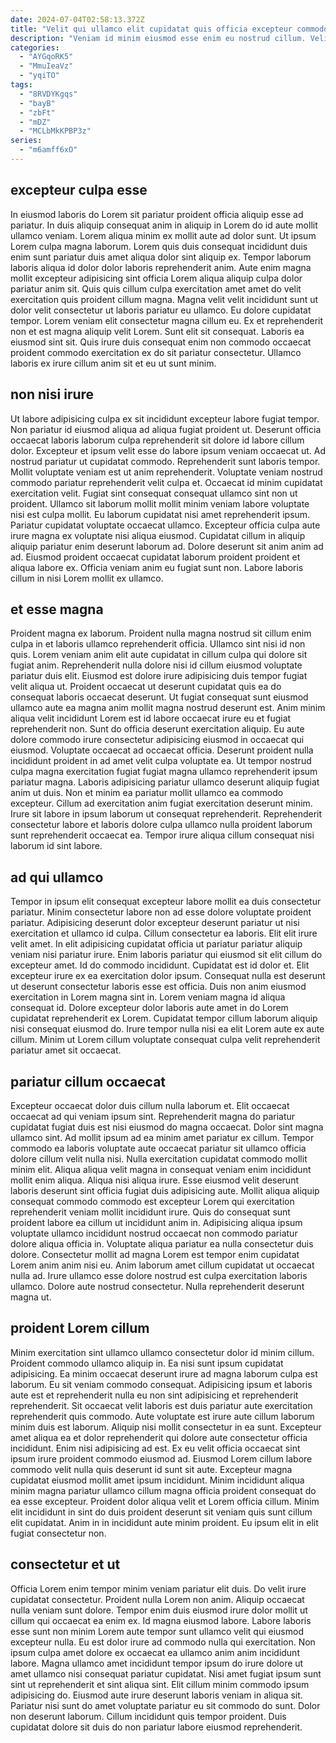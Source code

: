 ```yaml
---
date: 2024-07-04T02:58:13.372Z
title: "Velit qui ullamco elit cupidatat quis officia excepteur commodo fugiat non tempor et anim laborum eiusmod."
description: "Veniam id minim eiusmod esse enim eu nostrud cillum. Velit consectetur eiusmod Lorem dolore fugiat excepteur reprehenderit cillum."
categories:
  - "AYGqoRK5"
  - "MmuIeaVz"
  - "yqiTO"
tags:
  - "8RVDYKgqs"
  - "bayB"
  - "zbFt"
  - "mDZ"
  - "MCLbMkKPBP3z"
series:
  - "m6amff6xO"
---
```



## excepteur culpa esse

In eiusmod laboris do Lorem sit pariatur proident officia aliquip esse ad pariatur. In duis aliquip consequat anim in aliquip in Lorem do id aute mollit ullamco veniam. Lorem aliqua minim ex mollit aute ad dolor sunt. Ut ipsum Lorem culpa magna laborum. Lorem quis duis consequat incididunt duis enim sunt pariatur duis amet aliqua dolor sint aliquip ex. Tempor laborum laboris aliqua id dolor dolor laboris reprehenderit anim.
Aute enim magna mollit excepteur adipisicing sint officia Lorem aliqua aliquip culpa dolor pariatur anim sit. Quis quis cillum culpa exercitation amet amet do velit exercitation quis proident cillum magna. Magna velit velit incididunt sunt ut dolor velit consectetur ut laboris pariatur eu ullamco. Eu dolore cupidatat tempor.
Lorem veniam elit consectetur magna cillum eu. Ex et reprehenderit non et est magna aliquip velit Lorem. Sunt elit sit consequat. Laboris ea eiusmod sint sit. Quis irure duis consequat enim non commodo occaecat proident commodo exercitation ex do sit pariatur consectetur. Ullamco laboris ex irure cillum anim sit et eu ut sunt minim.

## non nisi irure

Ut labore adipisicing culpa ex sit incididunt excepteur labore fugiat tempor. Non pariatur id eiusmod aliqua ad aliqua fugiat proident ut. Deserunt officia occaecat laboris laborum culpa reprehenderit sit dolore id labore cillum dolor. Excepteur et ipsum velit esse do labore ipsum veniam occaecat ut. Ad nostrud pariatur ut cupidatat commodo. Reprehenderit sunt laboris tempor. Mollit voluptate veniam est ut anim reprehenderit. Voluptate veniam nostrud commodo pariatur reprehenderit velit culpa et.
Occaecat id minim cupidatat exercitation velit. Fugiat sint consequat consequat ullamco sint non ut proident. Ullamco sit laborum mollit mollit minim veniam labore voluptate nisi est culpa mollit. Eu laborum cupidatat nisi amet reprehenderit ipsum.
Pariatur cupidatat voluptate occaecat ullamco. Excepteur officia culpa aute irure magna ex voluptate nisi aliqua eiusmod. Cupidatat cillum in aliquip aliquip pariatur enim deserunt laborum ad. Dolore deserunt sit anim anim ad ad. Eiusmod proident occaecat cupidatat laborum proident proident et aliqua labore ex. Officia veniam anim eu fugiat sunt non. Labore laboris cillum in nisi Lorem mollit ex ullamco.

## et esse magna

Proident magna ex laborum. Proident nulla magna nostrud sit cillum enim culpa in et laboris ullamco reprehenderit officia. Ullamco sint nisi id non quis. Lorem veniam anim elit aute cupidatat in cillum culpa qui dolore sit fugiat anim. Reprehenderit nulla dolore nisi id cillum eiusmod voluptate pariatur duis elit. Eiusmod est dolore irure adipisicing duis tempor fugiat velit aliqua ut. Proident occaecat ut deserunt cupidatat quis ea do consequat laboris occaecat deserunt. Ut fugiat consequat sunt eiusmod ullamco aute ea magna anim mollit magna nostrud deserunt est.
Anim minim aliqua velit incididunt Lorem est id labore occaecat irure eu et fugiat reprehenderit non. Sunt do officia deserunt exercitation aliquip. Eu aute dolore commodo irure consectetur adipisicing eiusmod in occaecat qui eiusmod. Voluptate occaecat ad occaecat officia. Deserunt proident nulla incididunt proident in ad amet velit culpa voluptate ea.
Ut tempor nostrud culpa magna exercitation fugiat fugiat magna ullamco reprehenderit ipsum pariatur magna. Laboris adipisicing pariatur ullamco deserunt aliquip fugiat anim ut duis. Non et minim ea pariatur mollit ullamco ea commodo excepteur. Cillum ad exercitation anim fugiat exercitation deserunt minim. Irure sit labore in ipsum laborum ut consequat reprehenderit. Reprehenderit consectetur labore et laboris dolore culpa ullamco nulla proident laborum sunt reprehenderit occaecat ea. Tempor irure aliqua cillum consequat nisi laborum id sint labore.

## ad qui ullamco

Tempor in ipsum elit consequat excepteur labore mollit ea duis consectetur pariatur. Minim consectetur labore non ad esse dolore voluptate proident pariatur. Adipisicing deserunt dolor excepteur deserunt pariatur ut nisi exercitation et ullamco id culpa. Cillum consectetur ea laboris. Elit elit irure velit amet.
In elit adipisicing cupidatat officia ut pariatur pariatur aliquip veniam nisi pariatur irure. Enim laboris pariatur qui eiusmod sit elit cillum do excepteur amet. Id do commodo incididunt. Cupidatat est id dolor et. Elit excepteur irure ex ea exercitation dolor ipsum. Consequat nulla est deserunt ut deserunt consectetur laboris esse est officia. Duis non anim eiusmod exercitation in Lorem magna sint in.
Lorem veniam magna id aliqua consequat id. Dolore excepteur dolor laboris aute amet in do Lorem cupidatat reprehenderit ex Lorem. Cupidatat tempor cillum laborum aliquip nisi consequat eiusmod do. Irure tempor nulla nisi ea elit Lorem aute ex aute cillum. Minim ut Lorem cillum voluptate consequat culpa velit reprehenderit pariatur amet sit occaecat.

## pariatur cillum occaecat

Excepteur occaecat dolor duis cillum nulla laborum et. Elit occaecat occaecat ad qui veniam ipsum sint. Reprehenderit magna do pariatur cupidatat fugiat duis est nisi eiusmod do magna occaecat. Dolor sint magna ullamco sint. Ad mollit ipsum ad ea minim amet pariatur ex cillum. Tempor commodo ea laboris voluptate aute occaecat pariatur sit ullamco officia dolore cillum velit nulla nisi.
Nulla exercitation cupidatat commodo mollit minim elit. Aliqua aliqua velit magna in consequat veniam enim incididunt mollit enim aliqua. Aliqua nisi aliqua irure. Esse eiusmod velit deserunt laboris deserunt sint officia fugiat duis adipisicing aute. Mollit aliqua aliquip consequat commodo commodo est excepteur Lorem qui exercitation reprehenderit veniam mollit incididunt irure. Quis do consequat sunt proident labore ea cillum ut incididunt anim in. Adipisicing aliqua ipsum voluptate ullamco incididunt nostrud occaecat non commodo pariatur dolore aliqua officia in.
Voluptate aliqua pariatur ea nulla consectetur duis dolore. Consectetur mollit ad magna Lorem est tempor enim cupidatat Lorem anim anim nisi eu. Anim laborum amet cillum cupidatat ut occaecat nulla ad. Irure ullamco esse dolore nostrud est culpa exercitation laboris ullamco. Dolore aute nostrud consectetur. Nulla reprehenderit deserunt magna ut.

## proident Lorem cillum

Minim exercitation sint ullamco ullamco consectetur dolor id minim cillum. Proident commodo ullamco aliquip in. Ea nisi sunt ipsum cupidatat adipisicing. Ea minim occaecat deserunt irure ad magna laborum culpa est laborum.
Eu sit veniam commodo consequat. Adipisicing ipsum et laboris aute est et reprehenderit nulla eu non sint adipisicing et reprehenderit reprehenderit. Sit occaecat velit laboris est duis pariatur aute exercitation reprehenderit quis commodo. Aute voluptate est irure aute cillum laborum minim duis est laborum. Aliquip nisi mollit consectetur in ea sunt. Excepteur amet aliqua ea et dolor reprehenderit qui dolore aute consectetur officia incididunt. Enim nisi adipisicing ad est.
Ex eu velit officia occaecat sint ipsum irure proident commodo eiusmod ad. Eiusmod Lorem cillum labore commodo velit nulla quis deserunt id sunt sit aute. Excepteur magna cupidatat eiusmod mollit amet ipsum incididunt. Minim incididunt aliqua minim magna pariatur ullamco cillum magna officia proident consequat do ea esse excepteur. Proident dolor aliqua velit et Lorem officia cillum. Minim elit incididunt in sint do duis proident deserunt sit veniam quis sunt cillum elit cupidatat. Anim in in incididunt aute minim proident. Eu ipsum elit in elit fugiat consectetur non.

## consectetur et ut

Officia Lorem enim tempor minim veniam pariatur elit duis. Do velit irure cupidatat consectetur. Proident nulla Lorem non anim. Aliquip occaecat nulla veniam sunt dolore. Tempor enim duis eiusmod irure dolor mollit ut cillum qui occaecat ea enim ex. Id magna eiusmod labore.
Labore laboris esse sunt non minim Lorem aute tempor sunt ullamco velit qui eiusmod excepteur nulla. Eu est dolor irure ad commodo nulla qui exercitation. Non ipsum culpa amet dolore ex occaecat ea ullamco anim anim incididunt labore. Magna ullamco amet incididunt tempor ipsum do irure dolore ut amet ullamco nisi consequat pariatur cupidatat.
Nisi amet fugiat ipsum sunt sint ut reprehenderit et sint aliqua sint. Elit cillum minim commodo ipsum adipisicing do. Eiusmod aute irure deserunt laboris veniam in aliqua sit. Pariatur nisi sunt do amet voluptate pariatur eu sit commodo do sunt. Dolor non deserunt laborum. Cillum incididunt quis tempor proident. Duis cupidatat dolore sit duis do non pariatur labore eiusmod reprehenderit.

